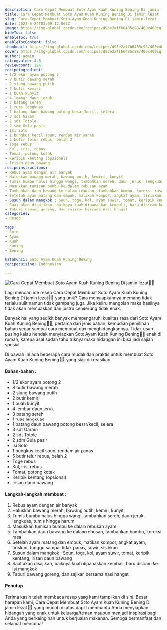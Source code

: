 ```yaml
---
description: Cara Cepat Membuat Soto Ayam Kuah Kuning Bening Di jamin lezat"
title: Cara Cepat Membuat Soto Ayam Kuah Kuning Bening Di jamin lezat
slug: Cara-Cepat-Membuat-Soto-Ayam-Kuah-Kuning-Bening-Di-jamin-lezat
date: 2022-6-24T03:09:12.063Z
image: https://img-global.cpcdn.com/recipes/d93e2affb6485c98/400x400cq70/photo.jpg
hideToc: false
enableToc: true
enableTocContent: false
thumbnail: https://img-global.cpcdn.com/recipes/d93e2affb6485c98/400x400cq70/photo.jpg
cover: https://img-global.cpcdn.com/recipes/d93e2affb6485c98/400x400cq70/photo.jpg
author: admin
ratingvalue: 4.8
reviewcount: 124
recipeingredient:
- 1/2 ekor ayam potong 2
- 8 butir bawang merah
- 2 siung bawang putih
- 2 butir kemiri
- 1 buah kunyit
- 4 lembar daun jeruk
- 3 batang sereh
- 1 ruas lengkuas
- 1 batang daun bawang potong besar/kecil, selera
- 3 sdt Garam
- 2 sdt Totole
- 2 sdm Gula pasir
- Isi Soto
- 1 bungkus kecil soun, rendam air panas
- 5 butir telur rebus, belah 2
- Toge rebus
- Kol, iris, rebus
- Tomat, potong kotak
- Keripik kentang (opsional)
- Irisan daun bawang
recipeinstructions:
- Rebus ayam dengan air banyak
- Haluskan bawang merah, bawang putih, kemiri, kunyit
- Tumis bumbu halus hingga wangi, tambahkan sereh, daun jeruk, lengkuas, tumis hingga harum
- Masukkan tumisan bumbu ke dalam rebusan ayam
- Tambahkan daun bawang ke dalam rebusan, tambahkan bumbu, koreksi rasa
- Setelah ayam matang dan empuk, matikan kompor, angkat ayam, tiriskan, tunggu sampai tidak panas, suwir, sisihkan
- Susun dalam mangkok : Soun, toge, kol, ayam suwir, tomat, keripik kentang, irisan daun bawang
- Saat akan disajikan, baiknya kuah dipanaskan kembali, baru disiram ke isi mangkok
- Taburi bawang goreng, dan sajikan bersama nasi hangat
categories:
- Resep

tags:
- Soto
- Ayam
- Kuah
- Kuning
- Bening

katakunci: Soto Ayam Kuah Kuning Bening
recipecuisine: Indonesian

---
```


![Cara Cepat Membuat Soto Ayam Kuah Kuning Bening Di jamin lezat👩‍🍳](https://img-global.cpcdn.com/recipes/d93e2affb6485c98/400x400cq70/photo.jpg)

Lagi mencari ide resep Cara Cepat Membuat Soto Ayam Kuah Kuning Bening Di jamin lezat👩‍🍳 yang unik? Cara menyiapkannya memang tidak terlalu sulit namun tidak gampang juga. Jika keliru mengolah maka hasilnya tidak akan memuaskan dan justru cenderung tidak enak.

Banyak hal yang sedikit banyak mempengaruhi kualitas rasa dari Soto Ayam Kuah Kuning Bening👩‍🍳, pertama dari jenis bahan, kemudian pemilihan bahan segar sampai cara membuat dan menghidangkannya. Tidak usah pusing kalau hendak menyiapkan Soto Ayam Kuah Kuning Bening👩‍🍳 enak di rumah, karena asal sudah tahu triknya maka hidangan ini bisa jadi sajian spesial.

Di bawah ini ada beberapa cara mudah dan praktis untuk membuat Soto Ayam Kuah Kuning Bening👩‍🍳 yang siap dikreasikan.

<!--inarticleads1-->

#### Bahan-bahan :

- 1/2 ekor ayam potong 2
- 8 butir bawang merah
- 2 siung bawang putih
- 2 butir kemiri
- 1 buah kunyit
- 4 lembar daun jeruk
- 3 batang sereh
- 1 ruas lengkuas
- 1 batang daun bawang potong besar/kecil, selera
- 3 sdt Garam
- 2 sdt Totole
- 2 sdm Gula pasir
- Isi Soto
- 1 bungkus kecil soun, rendam air panas
- 5 butir telur rebus, belah 2
- Toge rebus
- Kol, iris, rebus
- Tomat, potong kotak
- Keripik kentang (opsional)
- Irisan daun bawang

<!--inarticleads2-->

#### Langkah-langkah membuat :

1. Rebus ayam dengan air banyak
1. Haluskan bawang merah, bawang putih, kemiri, kunyit
1. Tumis bumbu halus hingga wangi, tambahkan sereh, daun jeruk, lengkuas, tumis hingga harum
1. Masukkan tumisan bumbu ke dalam rebusan ayam
1. Tambahkan daun bawang ke dalam rebusan, tambahkan bumbu, koreksi rasa
1. Setelah ayam matang dan empuk, matikan kompor, angkat ayam, tiriskan, tunggu sampai tidak panas, suwir, sisihkan
1. Susun dalam mangkok : Soun, toge, kol, ayam suwir, tomat, keripik kentang, irisan daun bawang
1. Saat akan disajikan, baiknya kuah dipanaskan kembali, baru disiram ke isi mangkok
1. Taburi bawang goreng, dan sajikan bersama nasi hangat

#### Penutup

Terima kasih telah membaca resep yang kami tampilkan di sini. Besar harapan kami, Cara Cepat Membuat Soto Ayam Kuah Kuning Bening Di jamin lezat👩‍🍳 yang mudah di atas dapat membantu Anda menyiapkan hidangan yang enak untuk keluarga/teman maupun menjadi inspirasi bagi Anda yang berkeinginan untuk berjualan makanan. Semoga bermanfaat dan selamat mencoba!
